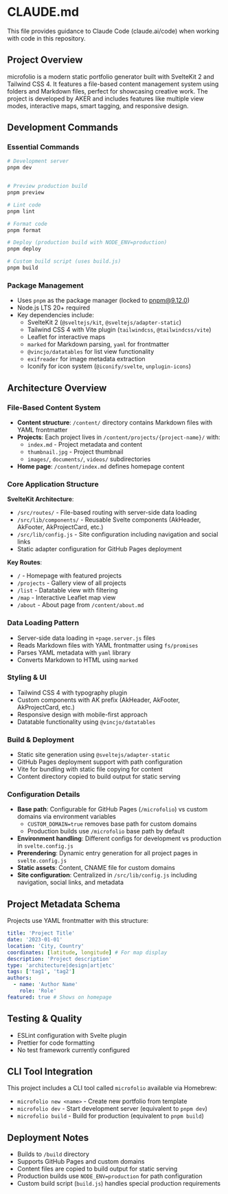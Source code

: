 # CLAUDE.md

This file provides guidance to Claude Code (claude.ai/code) when working with code in this repository.

## Project Overview

microfolio is a modern static portfolio generator built with SvelteKit 2 and Tailwind CSS 4. It features a file-based content management system using folders and Markdown files, perfect for showcasing creative work. The project is developed by AKER and includes features like multiple view modes, interactive maps, smart tagging, and responsive design.

## Development Commands

### Essential Commands

```bash
# Development server
pnpm dev


# Preview production build
pnpm preview

# Lint code
pnpm lint

# Format code
pnpm format

# Deploy (production build with NODE_ENV=production)
pnpm deploy

# Custom build script (uses build.js)
pnpm build
```

### Package Management

- Uses `pnpm` as the package manager (locked to pnpm@9.12.0)
- Node.js LTS 20+ required
- Key dependencies include:
  - SvelteKit 2 (`@sveltejs/kit`, `@sveltejs/adapter-static`)
  - Tailwind CSS 4 with Vite plugin (`tailwindcss`, `@tailwindcss/vite`)
  - Leaflet for interactive maps
  - `marked` for Markdown parsing, `yaml` for frontmatter
  - `@vincjo/datatables` for list view functionality
  - `exifreader` for image metadata extraction
  - Iconify for icon system (`@iconify/svelte`, `unplugin-icons`)

## Architecture Overview

### File-Based Content System

- **Content structure**: `/content/` directory contains Markdown files with YAML frontmatter
- **Projects**: Each project lives in `/content/projects/{project-name}/` with:
  - `index.md` - Project metadata and content
  - `thumbnail.jpg` - Project thumbnail
  - `images/`, `documents/`, `videos/` subdirectories
- **Home page**: `/content/index.md` defines homepage content

### Core Application Structure

**SvelteKit Architecture**:

- `/src/routes/` - File-based routing with server-side data loading
- `/src/lib/components/` - Reusable Svelte components (AkHeader, AkFooter, AkProjectCard, etc.)
- `/src/lib/config.js` - Site configuration including navigation and social links
- Static adapter configuration for GitHub Pages deployment

**Key Routes**:

- `/` - Homepage with featured projects
- `/projects` - Gallery view of all projects
- `/list` - Datatable view with filtering
- `/map` - Interactive Leaflet map view
- `/about` - About page from `/content/about.md`

### Data Loading Pattern

- Server-side data loading in `+page.server.js` files
- Reads Markdown files with YAML frontmatter using `fs/promises`
- Parses YAML metadata with `yaml` library
- Converts Markdown to HTML using `marked`

### Styling & UI

- Tailwind CSS 4 with typography plugin
- Custom components with AK prefix (AkHeader, AkFooter, AkProjectCard, etc.)
- Responsive design with mobile-first approach
- Datatable functionality using `@vincjo/datatables`

### Build & Deployment

- Static site generation using `@sveltejs/adapter-static`
- GitHub Pages deployment support with path configuration
- Vite for bundling with static file copying for content
- Content directory copied to build output for static serving

### Configuration Details

- **Base path**: Configurable for GitHub Pages (`/microfolio`) vs custom domains via environment variables
  - `CUSTOM_DOMAIN=true` removes base path for custom domains
  - Production builds use `/microfolio` base path by default
- **Environment handling**: Different configs for development vs production in `svelte.config.js`
- **Prerendering**: Dynamic entry generation for all project pages in `svelte.config.js`
- **Static assets**: Content, CNAME file for custom domains
- **Site configuration**: Centralized in `/src/lib/config.js` including navigation, social links, and metadata

## Project Metadata Schema

Projects use YAML frontmatter with this structure:

```yaml
title: 'Project Title'
date: '2023-01-01'
location: 'City, Country'
coordinates: [latitude, longitude] # For map display
description: 'Project description'
type: 'architecture|design|art|etc'
tags: ['tag1', 'tag2']
authors:
  - name: 'Author Name'
    role: 'Role'
featured: true # Shows on homepage
```

## Testing & Quality

- ESLint configuration with Svelte plugin
- Prettier for code formatting
- No test framework currently configured

## CLI Tool Integration

This project includes a CLI tool called `microfolio` available via Homebrew:

- `microfolio new <name>` - Create new portfolio from template
- `microfolio dev` - Start development server (equivalent to `pnpm dev`)
- `microfolio build` - Build for production (equivalent to `pnpm build`)

## Deployment Notes

- Builds to `/build` directory
- Supports GitHub Pages and custom domains
- Content files are copied to build output for static serving
- Production builds use `NODE_ENV=production` for path configuration
- Custom build script (`build.js`) handles special production requirements
